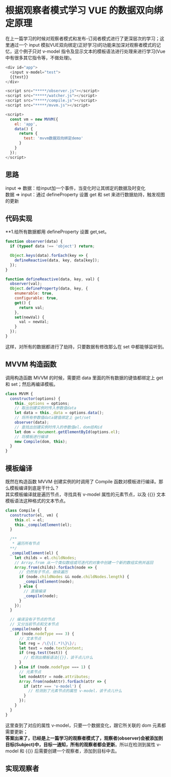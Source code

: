 # 根据观察者模式学习 VUE 的数据双向绑定原理

在上一篇学习的时候对观察者模式和发布-订阅者模式进行了更深层次的学习；这里通过一个 input 模拟VUE双向绑定(正好学习)的功能来加深对观察者模式的记忆，这个例子只对 v-model 指令及显示文本的模板语法进行处理来进行学习(Vue中有很多其它指令等，不做处理)。  

``` javascript
<div id="app">
  <input v-model="test">
  {{test}}
</div>

<script src="*****/observer.js"></script>
<script src="*****/watcher.js"></script>
<script src="*****/compile.js"></script>
<script src="*****/mvvm.js"></script>

<script>
  const vm = new MVVM({
    el: 'app',
    data() {
      return {
        test: 'mvvm数据双向绑定demo'
      }
    }
  });
</script>
```

## 思路

input => 数据：给input加一个事件，当变化时让其绑定的数据及时变化  
数据 => input：通过 defineProperty 设置 get 和 set 来进行数据劫持，触发视图的更新

## 代码实现

**1.给所有数据都用 defineProperty 设置 get,set。

``` javascript
function observer(data) {
  if (typeof data !== 'object') return;

  Object.keys(data).forEach(key => {
    defineReactive(data, key, data[key]);
  });
}

function defineReactive(data, key, val) {
  observer(val);
  Object.defineProperty(data, key, {
    enumerable: true,
    configurable: true,
    get() {
      return val;
    },
    set(newVal) {
      val = newVal;
    }
  });
}
```

这样，对所有的数据都进行了劫持，只要数据有修改那么在 set 中都能够监听到。

## MVVM 构造函数

调用构造函数 MVVM 的时候，需要把 data 里面的所有数据的键值都绑定上 get 和 set；然后再编译模板。

``` javascript
class MVVM {
  constructor(options) {
    this._options = options;
    // 取出创建实例时传入参数值data
    let data = this._data = options.data();
    // 将所有参数值data键值绑定上 get/set
    observer(data);
    // 查找出创建实例时传入的参数值el，dom结构id
    let dom = document.getElementById(options.el);
    // 将模板进行编译
    new Compile(dom, this);
  }
}
```

## 模板编译

既然在构造函数 MVVM 创建实例的时调用了 Compile 函数对模板进行编译。那么模板编译到底是干什么？  
其实模板编译就是遍历节点，寻找具有 v-model 属性的元素节点，以及 {{}} 文本模板语法这种格式的文本节点。  

``` javascript
class Compile {
  constructor(el, vm) {
    this.el = el;
    this._compileElement(el);
  }

  /**
   * 遍历所有节点
  **/
  _compileElement(el) {
    let childs = el.childNodes;
    // Array.from 从一个类似数组或可迭代的对象中创建一个新的数组实例并返回
    Array.from(childs).forEach(node => {
      // 仍然有子节点，继续遍历
      if (node.childNodes && node.childNodes.length) {
        _compileElement(node);
      } else {
        // 直接编译
        _compile(node);
      }
    });
  }

  // 编译没有子节点的节点
  // 又分当前节点和文本节点
  _compile(node) {
    if (node.nodeType === 3) {
      // 文本节点
      let reg = /\{\{(.*)\}\}/;
      let text = node.textContent;
      if (reg.test(test)) {
        // 检测出模板语法{{}}，该干点儿什么
      }
    } else if (node.nodeType === 1) {
      // 元素节点
      let nodeAttr = node.attributes;
      Array.from(nodeAttr).forEach(attr => {
        if (attr === 'v-model') {
          // 检测到了元素节点的属性 v-model，该干点儿什么
        }
      });
    }
  }
}
```

这里查到了对应的属性 v-model，只要一个数据变化，跟它所关联的 dom 元素都需要更新；  
**答案出来了，已经是上一篇学习的观察者模式了，观察者(observer)会被添加到目标(Subject)中，目标一通知，所有的观察者都会更新**。所以在检测到属性 v-model 和 {{}} 后需要创建一个观察者，添加到目标中去。  

## 实现观察者